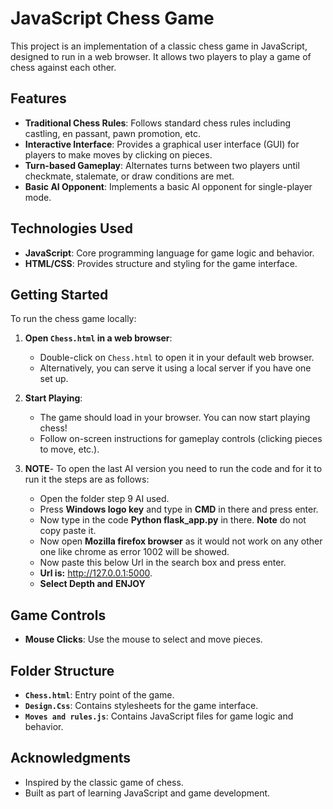 # JavaScript Chess Game

This project is an implementation of a classic chess game in JavaScript, designed to run in a web browser. It allows two players to play a game of chess against each other.

## Features

- **Traditional Chess Rules**: Follows standard chess rules including castling, en passant, pawn promotion, etc.
- **Interactive Interface**: Provides a graphical user interface (GUI) for players to make moves by clicking on pieces.
- **Turn-based Gameplay**: Alternates turns between two players until checkmate, stalemate, or draw conditions are met.
- **Basic AI Opponent**: Implements a basic AI opponent for single-player mode.

## Technologies Used

- **JavaScript**: Core programming language for game logic and behavior.
- **HTML/CSS**: Provides structure and styling for the game interface.

## Getting Started

To run the chess game locally:
1. **Open `Chess.html` in a web browser**:
   - Double-click on `Chess.html` to open it in your default web browser.
   - Alternatively, you can serve it using a local server if you have one set up.

2. **Start Playing**:
   - The game should load in your browser. You can now start playing chess!
   - Follow on-screen instructions for gameplay controls (clicking pieces to move, etc.).
  
3. **NOTE**- To open the last AI version you need to run the code and for it to run it the steps are as follows:
   - Open the folder step 9 AI used.
   - Press **Windows logo key** and type in **CMD** in there and press enter.
   - Now type in the code **Python flask_app.py** in there. **Note** do not copy paste it.
   - Now open **Mozilla firefox browser** as it would not work on any other one like chrome as error 1002 will be showed.
   - Now paste this below Url in the search box and press enter.
   - **Url is:** http://127.0.0.1:5000.
   - **Select Depth and** **ENJOY**

## Game Controls

- **Mouse Clicks**: Use the mouse to select and move pieces.

## Folder Structure

- **`Chess.html`**: Entry point of the game.
- **`Design.Css`**: Contains stylesheets for the game interface.
- **`Moves and rules.js`**: Contains JavaScript files for game logic and behavior.

## Acknowledgments

- Inspired by the classic game of chess.
- Built as part of learning JavaScript and game development.
